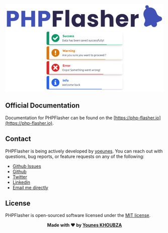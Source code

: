 <p align="center">
    <picture>
      <source media="(prefers-color-scheme: dark)" srcset="https://raw.githubusercontent.com/php-flasher/art/main/php-flasher-github-dark.png">
      <img src="https://raw.githubusercontent.com/php-flasher/art/main/php-flasher-github.png" alt="PHPFlasher Logo">
    </picture>
</p>

## Official Documentation

Documentation for PHPFlasher can be found on the [https://php-flasher.io](https://php-flasher.io).

## Contact

PHPFlasher is being actively developed by <a href="https://github.com/yoeunes">yoeunes</a>. 
You can reach out with questions, bug reports, or feature requests on any of the following:

- [Github Issues](https://github.com/php-flasher/php-flasher/issues) 
- [Github](https://github.com/yoeunes)
- [Twitter](https://twitter.com/yoeunes)
- [Linkedin](https://www.linkedin.com/in/younes-khoubza/)
- [Email me directly](mailto:younes.khoubza@gmail.com)

## License

PHPFlasher is open-sourced software licensed under the [MIT license](https://opensource.org/licenses/MIT).

<p align="center"> <b>Made with ❤️ by <a href="https://www.linkedin.com/in/younes-khoubza/">Younes KHOUBZA</a> </b> </p>
